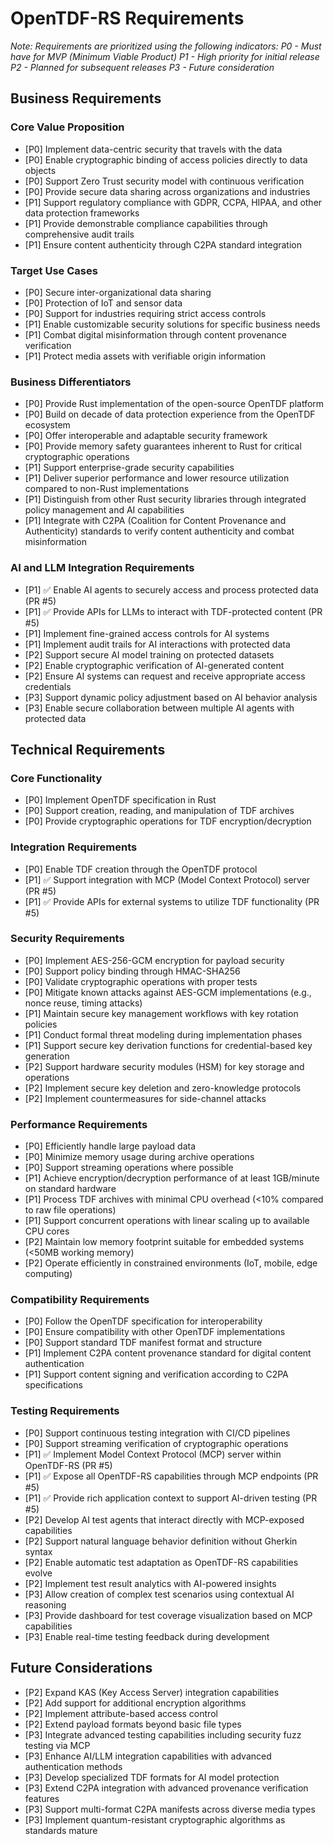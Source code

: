 # OpenTDF-RS Requirements

*Note: Requirements are prioritized using the following indicators:
P0 - Must have for MVP (Minimum Viable Product)
P1 - High priority for initial release
P2 - Planned for subsequent releases
P3 - Future consideration*

## Business Requirements

### Core Value Proposition
- [P0] Implement data-centric security that travels with the data
- [P0] Enable cryptographic binding of access policies directly to data objects
- [P0] Support Zero Trust security model with continuous verification
- [P0] Provide secure data sharing across organizations and industries
- [P1] Support regulatory compliance with GDPR, CCPA, HIPAA, and other data protection frameworks
- [P1] Provide demonstrable compliance capabilities through comprehensive audit trails
- [P1] Ensure content authenticity through C2PA standard integration

### Target Use Cases
- [P0] Secure inter-organizational data sharing
- [P0] Protection of IoT and sensor data
- [P0] Support for industries requiring strict access controls
- [P1] Enable customizable security solutions for specific business needs
- [P1] Combat digital misinformation through content provenance verification
- [P1] Protect media assets with verifiable origin information

### Business Differentiators
- [P0] Provide Rust implementation of the open-source OpenTDF platform
- [P0] Build on decade of data protection experience from the OpenTDF ecosystem
- [P0] Offer interoperable and adaptable security framework
- [P0] Provide memory safety guarantees inherent to Rust for critical cryptographic operations
- [P1] Support enterprise-grade security capabilities
- [P1] Deliver superior performance and lower resource utilization compared to non-Rust implementations
- [P1] Distinguish from other Rust security libraries through integrated policy management and AI capabilities
- [P1] Integrate with C2PA (Coalition for Content Provenance and Authenticity) standards to verify content authenticity and combat misinformation

### AI and LLM Integration Requirements
- [P1] ✅ Enable AI agents to securely access and process protected data (PR #5)
- [P1] ✅ Provide APIs for LLMs to interact with TDF-protected content (PR #5)
- [P1] Implement fine-grained access controls for AI systems
- [P1] Implement audit trails for AI interactions with protected data
- [P2] Support secure AI model training on protected datasets
- [P2] Enable cryptographic verification of AI-generated content
- [P2] Ensure AI systems can request and receive appropriate access credentials
- [P3] Support dynamic policy adjustment based on AI behavior analysis
- [P3] Enable secure collaboration between multiple AI agents with protected data

## Technical Requirements

### Core Functionality
- [P0] Implement OpenTDF specification in Rust
- [P0] Support creation, reading, and manipulation of TDF archives
- [P0] Provide cryptographic operations for TDF encryption/decryption

### Integration Requirements
- [P0] Enable TDF creation through the OpenTDF protocol
- [P1] ✅ Support integration with MCP (Model Context Protocol) server (PR #5)
- [P1] ✅ Provide APIs for external systems to utilize TDF functionality (PR #5)

### Security Requirements
- [P0] Implement AES-256-GCM encryption for payload security
- [P0] Support policy binding through HMAC-SHA256
- [P0] Validate cryptographic operations with proper tests
- [P0] Mitigate known attacks against AES-GCM implementations (e.g., nonce reuse, timing attacks)
- [P1] Maintain secure key management workflows with key rotation policies
- [P1] Conduct formal threat modeling during implementation phases
- [P1] Support secure key derivation functions for credential-based key generation
- [P2] Support hardware security modules (HSM) for key storage and operations
- [P2] Implement secure key deletion and zero-knowledge protocols
- [P2] Implement countermeasures for side-channel attacks

### Performance Requirements
- [P0] Efficiently handle large payload data
- [P0] Minimize memory usage during archive operations
- [P0] Support streaming operations where possible
- [P1] Achieve encryption/decryption performance of at least 1GB/minute on standard hardware
- [P1] Process TDF archives with minimal CPU overhead (<10% compared to raw file operations)
- [P1] Support concurrent operations with linear scaling up to available CPU cores
- [P2] Maintain low memory footprint suitable for embedded systems (<50MB working memory)
- [P2] Operate efficiently in constrained environments (IoT, mobile, edge computing)

### Compatibility Requirements
- [P0] Follow the OpenTDF specification for interoperability
- [P0] Ensure compatibility with other OpenTDF implementations
- [P0] Support standard TDF manifest format and structure
- [P1] Implement C2PA content provenance standard for digital content authentication
- [P1] Support content signing and verification according to C2PA specifications

### Testing Requirements
- [P0] Support continuous testing integration with CI/CD pipelines
- [P0] Support streaming verification of cryptographic operations
- [P1] ✅ Implement Model Context Protocol (MCP) server within OpenTDF-RS (PR #5)
- [P1] ✅ Expose all OpenTDF-RS capabilities through MCP endpoints (PR #5)
- [P1] ✅ Provide rich application context to support AI-driven testing (PR #5)
- [P2] Develop AI test agents that interact directly with MCP-exposed capabilities
- [P2] Support natural language behavior definition without Gherkin syntax
- [P2] Enable automatic test adaptation as OpenTDF-RS capabilities evolve
- [P2] Implement test result analytics with AI-powered insights
- [P3] Allow creation of complex test scenarios using contextual AI reasoning
- [P3] Provide dashboard for test coverage visualization based on MCP capabilities
- [P3] Enable real-time testing feedback during development

## Future Considerations
- [P2] Expand KAS (Key Access Server) integration capabilities
- [P2] Add support for additional encryption algorithms
- [P2] Implement attribute-based access control
- [P2] Extend payload formats beyond basic file types
- [P3] Integrate advanced testing capabilities including security fuzz testing via MCP
- [P3] Enhance AI/LLM integration capabilities with advanced authentication methods
- [P3] Develop specialized TDF formats for AI model protection
- [P3] Extend C2PA integration with advanced provenance verification features
- [P3] Support multi-format C2PA manifests across diverse media types
- [P3] Implement quantum-resistant cryptographic algorithms as standards mature